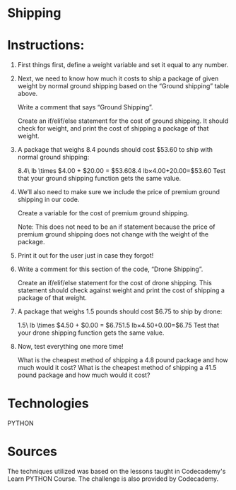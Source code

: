 # Shipping

# Instructions:

1. First things first, define a weight variable and set it equal to any number.

2. Next, we need to know how much it costs to ship a package of given weight by normal 
   ground shipping based on the “Ground shipping” table above.

   Write a comment that says “Ground Shipping”.

    Create an if/elif/else statement for the cost of ground shipping. It should check 
    for weight, and print the cost of shipping a package of that weight.

3. A package that weighs 8.4 pounds should cost $53.60 to ship with normal ground shipping:

    8.4\ lb \times \$4.00 + \$20.00 = \$53.608.4 lb×$4.00+$20.00=$53.60
    Test that your ground shipping function gets the same value.

4. We’ll also need to make sure we include the price of premium ground shipping in our code.

    Create a variable for the cost of premium ground shipping.

    Note: This does not need to be an if statement because the price of premium ground 
    shipping does not change with the weight of the package.

5. Print it out for the user just in case they forgot!

6. Write a comment for this section of the code, “Drone Shipping”.

    Create an if/elif/else statement for the cost of drone shipping. 
    This statement should check against weight and print the cost of 
    shipping a package of that weight.

7. A package that weighs 1.5 pounds should cost $6.75 to ship by drone:

   1.5\ lb \times \$4.50 + \$0.00 = \$6.751.5 lb×$4.50+$0.00=$6.75
   Test that your drone shipping function gets the same value.

8. Now, test everything one more time!

    What is the cheapest method of shipping a 4.8 pound package 
    and how much would it cost?
    What is the cheapest method of shipping a 41.5 pound package 
    and how much would it cost?

# Technologies
PYTHON


# Sources
The techniques utilized was based on the lessons taught in Codecademy's Learn PYTHON Course. 
The challenge is also provided by Codecademy.